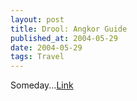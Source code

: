 ```yaml
---
layout: post
title: Drool: Angkor Guide
published_at: 2004-05-29
date: 2004-05-29
tags: Travel
---
```


Someday...[Link](http://travel.timesonline.co.uk/article/0,,13249-1071706,00.html)  